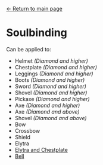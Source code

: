 [← Return to main page](../)
# Soulbinding
Can be applied to:
- Helmet _(Diamond and higher)_
- Chestplate _(Diamond and higher)_
- Leggings _(Diamond and higher)_
- Boots _(Diamond and higher)_
- Sword _(Diamond and higher)_
- Shovel _(Diamond and higher)_
- Pickaxe _(Diamond and higher)_
- Axe _(Diamond and higher)_
- Axe _(Diamond and above)_
- Shovel _(Diamond and above)_
- Bow
- Crossbow
- Shield
- Elytra
- [Elytra and Chestplate](../item/elytra_of_chestplate.md)
- [Bell](../item/sound_bell.md)
